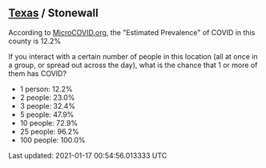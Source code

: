 
## [Texas](/united-states/texas) / Stonewall

According to [MicroCOVID.org](http://microcovid.org),
the "Estimated Prevalence" of COVID in this county is 12.2%

If you interact with a certain number of people in this location
(all at once in a group, or spread out across the day), what is the chance that
1 or more of them has COVID?

- 1 person: 12.2%
- 2 people: 23.0%
- 3 people: 32.4%
- 5 people: 47.9%
- 10 people: 72.9%
- 25 people: 96.2%
- 100 people: 100.0%

Last updated: 2021-01-17 00:54:56.013333 UTC
